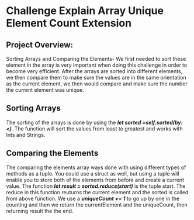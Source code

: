 # Challenge Explain Array Unique Element Count Extension

## Project Overview:
Sorting Arrays and Comparing the Elements- We first needed to sort these element in the array is very important when doing this challenge in order to become very efficient. After the arrays are sorted into different elements, we then compare them to make sure the values are in the same orientation as the current element, we then would compare and make sure the number the current element was unique.

## Sorting Arrays
The sorting of the arrays is done by using the ***let sorted =self.sorted(by: <)***. The function will sort the values from least to greatest and works with Ints and Strings.

## Comparing the Elements
The comparing the elements array ways done with using different types of methods as a tuple. You could use a struct as well, but using a tuple will enable you to store both of the elements from before and create a current value. The function ***let result = sorted.reduce(start)*** is the tuple start. The reduce in this function reuturns the current element and the sorted is called from above function. We use a ***uniqueCount += 1*** to go up by one in the counting and then we return the currentElement and the uniqueCount, then returning result the the end.
